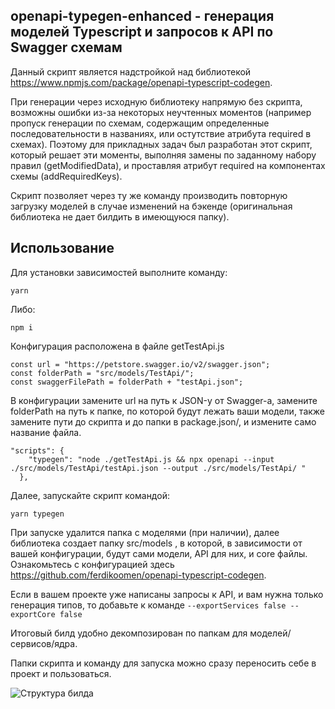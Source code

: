 ## openapi-typegen-enhanced - генерация моделей Typescript и запросов к API по Swagger схемам

Данный скрипт является надстройкой над библиотекой https://www.npmjs.com/package/openapi-typescript-codegen.

При генерации через исходную библиотеку напрямую без скрипта, возможны ошибки из-за некоторых неучтенных моментов (например пропуск генерации по схемам, содержащим определенные последовательности в названиях, или остутствие атрибута required в схемах).
Поэтому для прикладных задач был разработан этот скрипт, который решает эти моменты, выполняя замены по заданному набору правил (getModifiedData), и проставляя атрибут required на компонентах схемы (addRequiredKeys).

Скрипт позволяет через ту же команду производить повторную загрузку моделей в случае изменений на бэкенде (оригинальная библиотека не дает билдить в имеющуюся папку).

## Использование

Для установки зависимостей выполните команду:

`yarn`

Либо:

`npm i`

Конфигурация расположена в файле getTestApi.js

```
const url = "https://petstore.swagger.io/v2/swagger.json";
const folderPath = "src/models/TestApi/";
const swaggerFilePath = folderPath + "testApi.json";
```

В конфигурации замените url на путь к JSON-у от Swagger-а, замените folderPath на путь к папке, по которой будут лежать ваши модели, также замените пути до скрипта и до папки в package.json/, и измените само название файла.

```
"scripts": {
    "typegen": "node ./getTestApi.js && npx openapi --input ./src/models/TestApi/testApi.json --output ./src/models/TestApi/ "
  },
```

Далее, запускайте скрипт командой:

`yarn typegen`

При запуске удалится папка с моделями (при наличии), далее библиотека создает папку src/models , в которой, в зависимости от вашей конфигурации, будут сами модели, API для них, и core файлы.
Ознакомьтесь с конфигурацией здесь https://github.com/ferdikoomen/openapi-typescript-codegen.

Если в вашем проекте уже написаны запросы к API, и вам нужна только генерация типов, то добавьте к команде
`--exportServices false --exportCore false`

Итоговый билд удобно декомпозирован по папкам для моделей/сервисов/ядра.

Папки скрипта и команду для запуска можно сразу переносить себе в проект и пользоваться.

![Структура билда](https://skrinshoter.ru/s/190923/DWJxOA0l.jpg?download=1&name=Скриншот-19-09-2023%2017:19:52.jpg)
